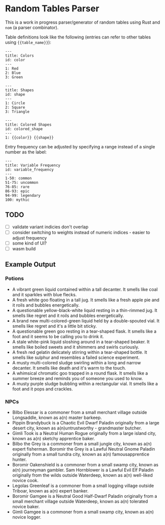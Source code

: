 # Random Tables Parser

This is a work in progress parser/generator of random tables using Rust and `nom` (a parser combinator).

Table definitions look like the following (entries can refer to other tables using `{{table_name}}`):

```
---
title: Colors
id: color
---
1: Red
2: Blue
3: Green

---
title: Shapes
id: shape
---
1: Circle
2: Square
3: Triangle

---
title: Colored Shapes
id: colored_shape
---
1: {{color}} {{shape}}
```

Entry frequency can be adjusted by specifying a range instead of a single number as the label:

```
---
title: Variable Frequency
id: variable_frequency
---
1-50: common
51-75: uncommon
76-85: rare
86-93: epic
94-99: legendary
100: mythic
```

## TODO
- [ ] validate variant indicies don't overlap
- [ ] consider switching to weights instead of numeric indices - easier to adjust frequency
- [ ] some kind of UI?
- [ ] wasm build

## Example Output

### Potions

- A vibrant green liquid contained within a tall decanter. It smells like coal and it sparkles with blue flecks.
- A fresh white goo floating in a tall jug. It smells like a fresh apple pie and it roils and bubbles energetically.
- A questionable yellow-black-white liquid resting in a thin-rimmed jug. It smells like regret and it roils and bubbles energetically.
- A brand new multi-colored-green liquid held by a double-spouted vial. It smells like regret and it's a little bit sticky.
- A questionable green goo resting in a tear-shaped flask. It smells like a foot and it seems to be calling you to drink it.
- A stale white-pink liquid sloshing around in a tear-shaped beaker. It smells like boiled sweets and it shimmers and swirls curiously.
- A fresh red gelatin delicately stirring within a tear-shaped bottle. It smells like sulphur and resembles a failed science experiment.
- A musty multi-colored sludge swirling within a long and narrow decanter. It smells like death and it's warm to the touch.
- A whimsical chromatic goo trapped in a round flask. It smells like a summer breeze and reminds you of someone you used to know.
- A musty purple sludge bubbling within a rectangular vial. It smells like a foot and it pops and crackles.

### NPCs

- Bilbo Elessar is a commoner from a small merchant village outside Longsaddle, known as a(n) master barkeep.
- Pippin Brandybuck is a Chaotic Evil Dwarf Paladin originally from a large desert city, known as a(n)untrustworthy - grandmaster butcher.
- Gimli Took is a Neutral Human Rogue originally from a large island city, known as a(n) sketchy apprentice baker.
- Bilbo the Grey is a commoner from a small jungle city, known as a(n) expert fisherman.
Boromir the Grey is a Lawful Neutral Gnome Paladin originally from a small tundra city, known as a(n) famousapprentice hunter.
- Boromir Oakenshield is a commoner from a small swamp city, known as a(n) journeyman gambler.
Sam Hornblower is a Lawful Evil Elf Paladin originally from the wilds outside Waterdeep, known as a(n) well-liked novice cook.
- Legolas Greenleaf is a commoner from a small logging village outside Triboar, known as a(n) expert banker.
- Boromir Gamgee is a Neutral Good Half-Dwarf Paladin originally from a small merchant village outside Waterdeep, known as a(n) tolerated novice baker.
- Gimli Gamgee is a commoner from a small swamp city, known as a(n) novice logger.